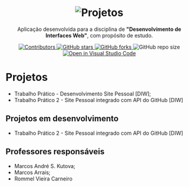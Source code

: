 <h1 align="center">
  <img alt="Projetos" title="Projetos" src="./Documentacao/svg/Logo-Klug-3-branco.svg"/>
</h1>

<p align="center">Aplicação desenvolvida para a disciplina de <strong>"Desenvolvimento de Interfaces Web"</strong>, com propósito de estudo.</p>

<p align="center">
  <a href="https://github.com/NikolasLouret/NikolasLouret/graphs/contributors">
    <img src="https://img.shields.io/github/contributors/NikolasLouret/NikolasLouret" alt="Contributors">
  </a>

  <a href="https://github.com/NikolasLouret/NikolasLouret/stargazers">
    <img alt="GitHub stars" src="https://img.shields.io/github/stars/NikolasLouret/NikolasLouret">
  </a>

  <a href="https://github.com/NikolasLouret/NikolasLouret/network">
    <img alt="GitHub forks" src="https://img.shields.io/github/forks/NikolasLouret/NikolasLouret">
  </a>

  <img alt="GitHub repo size" src="https://img.shields.io/github/repo-size/NikolasLouret/NikolasLouret">

  <a href="https://classroom.github.com/online_ide?assignment_repo_id=453591&assignment_repo_type=GroupAssignmentRepo">
    <img src="https://classroom.github.com/assets/open-in-vscode-f059dc9a6f8d3a56e377f745f24479a46679e63a5d9fe6f495e02850cd0d8118.svg"
    alt="Open in Visual Studio Code" >
  </a>
</p>

# Projetos

- Trabalho Prático - Desenvolvimento Site Pessoal [DIW];
- Trabalho Prático 2 - Site Pessoal integrado com API do GitHub [DIW]

## Projetos em desenvolvimento

- Trabalho Prático 2 - Site Pessoal integrado com API do GitHub [DIW]

## Professores responsáveis

- Marcos André S. Kutova;
- Marcos Arrais;
- Rommel Vieira Carneiro
